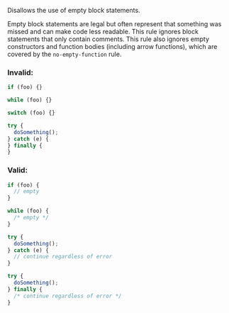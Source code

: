 Disallows the use of empty block statements.

Empty block statements are legal but often represent that something was missed
and can make code less readable. This rule ignores block statements that only
contain comments. This rule also ignores empty constructors and function bodies
(including arrow functions), which are covered by the `no-empty-function` rule.

### Invalid:

```typescript
if (foo) {}

while (foo) {}

switch (foo) {}

try {
  doSomething();
} catch (e) {
} finally {
}
```

### Valid:

```typescript
if (foo) {
  // empty
}

while (foo) {
  /* empty */
}

try {
  doSomething();
} catch (e) {
  // continue regardless of error
}

try {
  doSomething();
} finally {
  /* continue regardless of error */
}
```

